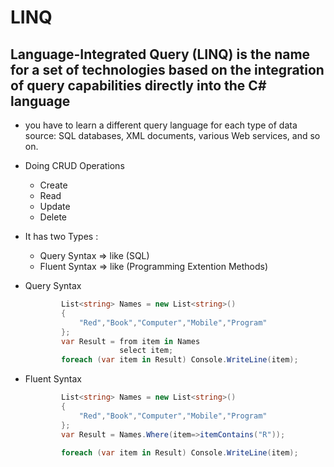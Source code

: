 # LINQ
## Language-Integrated Query (LINQ) is the name for a set of technologies based on the integration of query capabilities directly into the C# language
- you have to learn a different query language for each type of data source: SQL databases, XML documents, various Web services, and so on.
- Doing CRUD Operations
    - Create
    - Read
    - Update
    - Delete

- It has two Types :
  - Query Syntax => like (SQL)
  - Fluent Syntax => like (Programming Extention Methods)

- Query Syntax
    ```C#
            List<string> Names = new List<string>()
            {
                "Red","Book","Computer","Mobile","Program"
            };
            var Result = from item in Names
                         select item;
            foreach (var item in Result) Console.WriteLine(item);
    ```
- Fluent Syntax
    ```C#
            List<string> Names = new List<string>()
            {
                "Red","Book","Computer","Mobile","Program"
            };
            var Result = Names.Where(item=>itemContains("R"));
            
            foreach (var item in Result) Console.WriteLine(item);
    ```
